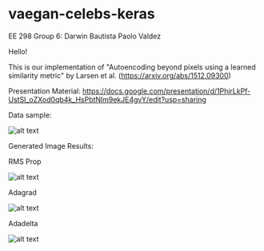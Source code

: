 # vaegan-celebs-keras
EE 298 Group 6:
Darwin Bautista
Paolo Valdez

Hello!

This is our implementation of "Autoencoding beyond pixels using a learned similarity metric" by Larsen et al. (https://arxiv.org/abs/1512.09300)

Presentation Material: https://docs.google.com/presentation/d/1PhjrLkPf-UstSI_oZXod0qb4k_HsPbtNlm9ekJE4gvY/edit?usp=sharing

Data sample:

![alt text](https://github.com/baudm/vaegan-celebs-keras/blob/master/celebA_sample_dataset.jpg "Logo Title Text 1")



Generated Image Results:

RMS Prop








![alt text](https://github.com/baudm/vaegan-celebs-keras/blob/master/RMSprop.gif "Logo Title Text 1")


Adagrad








![alt text](https://github.com/baudm/vaegan-celebs-keras/blob/master/Adagrad.gif "Logo Title Text 1")


Adadelta








![alt text](https://github.com/baudm/vaegan-celebs-keras/blob/master/Adadelta.gif "Logo Title Text 1")


